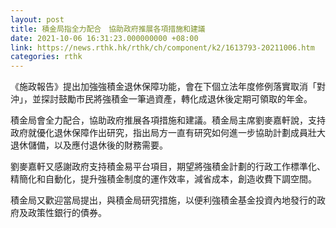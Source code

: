 ```yaml
---
layout: post
title: 積金局指全力配合　協助政府推展各項措施和建議
date: 2021-10-06 16:31:23.000000000 +08:00
link: https://news.rthk.hk/rthk/ch/component/k2/1613793-20211006.htm
categories: rthk
---
```


《施政報告》提出加強強積金退休保障功能，會在下個立法年度修例落實取消「對沖」，並探討鼓勵市民將強積金一筆過資產，轉化成退休後定期可領取的年金。

積金局會全力配合，協助政府推展各項措施和建議。積金局主席劉麥嘉軒說，支持政府就優化退休保障作出研究，指出局方一直有研究如何進一步協助計劃成員壯大退休儲備，以及應付退休後的財務需要。

劉麥嘉軒又感謝政府支持積金易平台項目，期望將強積金計劃的行政工作標準化、精簡化和自動化，提升強積金制度的運作效率，減省成本，創造收費下調空間。

積金局又歡迎當局提出，與積金局研究措施，以便利強積金基金投資內地發行的政府及政策性銀行的債券。
